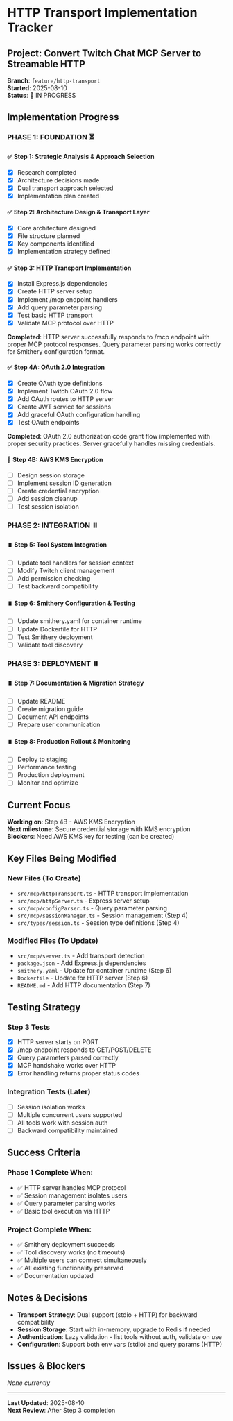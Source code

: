 # HTTP Transport Implementation Tracker

## Project: Convert Twitch Chat MCP Server to Streamable HTTP

**Branch**: `feature/http-transport`  
**Started**: 2025-08-10  
**Status**: 🚧 IN PROGRESS

## Implementation Progress

### PHASE 1: FOUNDATION ⏳

#### ✅ Step 1: Strategic Analysis & Approach Selection
- [x] Research completed
- [x] Architecture decisions made
- [x] Dual transport approach selected
- [x] Implementation plan created

#### ✅ Step 2: Architecture Design & Transport Layer  
- [x] Core architecture designed
- [x] File structure planned
- [x] Key components identified
- [x] Implementation strategy defined

#### ✅ Step 3: HTTP Transport Implementation
- [x] Install Express.js dependencies
- [x] Create HTTP server setup
- [x] Implement /mcp endpoint handlers
- [x] Add query parameter parsing
- [x] Test basic HTTP transport
- [x] Validate MCP protocol over HTTP

**Completed**: HTTP server successfully responds to /mcp endpoint with proper MCP protocol responses. Query parameter parsing works correctly for Smithery configuration format.

#### ✅ Step 4A: OAuth 2.0 Integration
- [x] Create OAuth type definitions
- [x] Implement Twitch OAuth 2.0 flow
- [x] Add OAuth routes to HTTP server
- [x] Create JWT service for sessions
- [x] Add graceful OAuth configuration handling
- [x] Test OAuth endpoints

**Completed**: OAuth 2.0 authorization code grant flow implemented with proper security practices. Server gracefully handles missing credentials.

#### 🚧 Step 4B: AWS KMS Encryption
- [ ] Design session storage
- [ ] Implement session ID generation
- [ ] Create credential encryption
- [ ] Add session cleanup
- [ ] Test session isolation

### PHASE 2: INTEGRATION ⏸️

#### ⏸️ Step 5: Tool System Integration
- [ ] Update tool handlers for session context
- [ ] Modify Twitch client management
- [ ] Add permission checking
- [ ] Test backward compatibility

#### ⏸️ Step 6: Smithery Configuration & Testing
- [ ] Update smithery.yaml for container runtime
- [ ] Update Dockerfile for HTTP
- [ ] Test Smithery deployment
- [ ] Validate tool discovery

### PHASE 3: DEPLOYMENT ⏸️

#### ⏸️ Step 7: Documentation & Migration Strategy
- [ ] Update README
- [ ] Create migration guide
- [ ] Document API endpoints
- [ ] Prepare user communication

#### ⏸️ Step 8: Production Rollout & Monitoring
- [ ] Deploy to staging
- [ ] Performance testing
- [ ] Production deployment
- [ ] Monitor and optimize

## Current Focus

**Working on**: Step 4B - AWS KMS Encryption  
**Next milestone**: Secure credential storage with KMS encryption  
**Blockers**: Need AWS KMS key for testing (can be created)

## Key Files Being Modified

### New Files (To Create)
- `src/mcp/httpTransport.ts` - HTTP transport implementation
- `src/mcp/httpServer.ts` - Express server setup  
- `src/mcp/configParser.ts` - Query parameter parsing
- `src/mcp/sessionManager.ts` - Session management (Step 4)
- `src/types/session.ts` - Session type definitions (Step 4)

### Modified Files (To Update)
- `src/mcp/server.ts` - Add transport detection
- `package.json` - Add Express.js dependencies
- `smithery.yaml` - Update for container runtime (Step 6)
- `Dockerfile` - Update for HTTP server (Step 6)
- `README.md` - Add HTTP documentation (Step 7)

## Testing Strategy

### Step 3 Tests
- [x] HTTP server starts on PORT
- [x] /mcp endpoint responds to GET/POST/DELETE
- [x] Query parameters parsed correctly
- [x] MCP handshake works over HTTP
- [x] Error handling returns proper status codes

### Integration Tests (Later)
- [ ] Session isolation works
- [ ] Multiple concurrent users supported
- [ ] All tools work with session auth
- [ ] Backward compatibility maintained

## Success Criteria

### Phase 1 Complete When:
- ✅ HTTP server handles MCP protocol
- ✅ Session management isolates users
- ✅ Query parameter parsing works
- ✅ Basic tool execution via HTTP

### Project Complete When:
- ✅ Smithery deployment succeeds
- ✅ Tool discovery works (no timeouts)
- ✅ Multiple users can connect simultaneously
- ✅ All existing functionality preserved
- ✅ Documentation updated

## Notes & Decisions

- **Transport Strategy**: Dual support (stdio + HTTP) for backward compatibility
- **Session Storage**: Start with in-memory, upgrade to Redis if needed
- **Authentication**: Lazy validation - list tools without auth, validate on use
- **Configuration**: Support both env vars (stdio) and query params (HTTP)

## Issues & Blockers

*None currently*

---

**Last Updated**: 2025-08-10  
**Next Review**: After Step 3 completion
